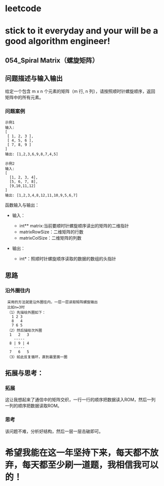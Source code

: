 # leetcode
# stick to it everyday and your will be a good algorithm engineer!
## 054_Spiral Matrix（螺旋矩阵）
## 问题描述与输入输出
给定一个包含 m x n 个元素的矩阵（m 行, n 列），请按照顺时针螺旋顺序，返回矩阵中的所有元素。
### 问题案例

	示例1
	输入:
	[
	 [ 1, 2, 3 ],
	 [ 4, 5, 6 ],
	 [ 7, 8, 9 ]
	]
	输出: [1,2,3,6,9,8,7,4,5]
	
	示例2
	输入:
	[
	  [1, 2, 3, 4],
	  [5, 6, 7, 8],
	  [9,10,11,12]
	]
	输出: [1,2,3,4,8,12,11,10,9,5,6,7]

函数输入与输出：
* 输入：
	* int** matrix:当前要顺时针螺旋顺序读出的矩阵的二维指针
	* matrixRowSize：二维矩阵的行数
	* matrixColSize：二维矩阵的列数
	
* 输出：
	* int*：照顺时针螺旋顺序读取的数据的数组的头指针

## 思路			
### 沿外圈往内

	 采用的方法就是沿外圈往内，一层一层读取矩阵螺旋输出
	 比如n=3时
	 （1）先描绘外圈如下：
	   1 2 3
	   8   4
	   7 6 5
	 （2）然后描绘次外圈
	  1   2   3
	    -----
	  8 | 9 | 4
	    ----- 
	  7   6   5
	 （3）如此反复循环，直到最里面一圈	
	 
## 拓展与思考：
### 拓展
这让我想起来了通信中的矩阵交织，一行一行的顺序把数据读入ROM，然后一列一列的顺序把数据读取ROM。
### 思考
该问题不难，分析好结构，然后一层一层击破即可。
		  
# 希望我能在这一年坚持下来，每天都不放弃，每天都至少刷一道题，我相信我可以的！
